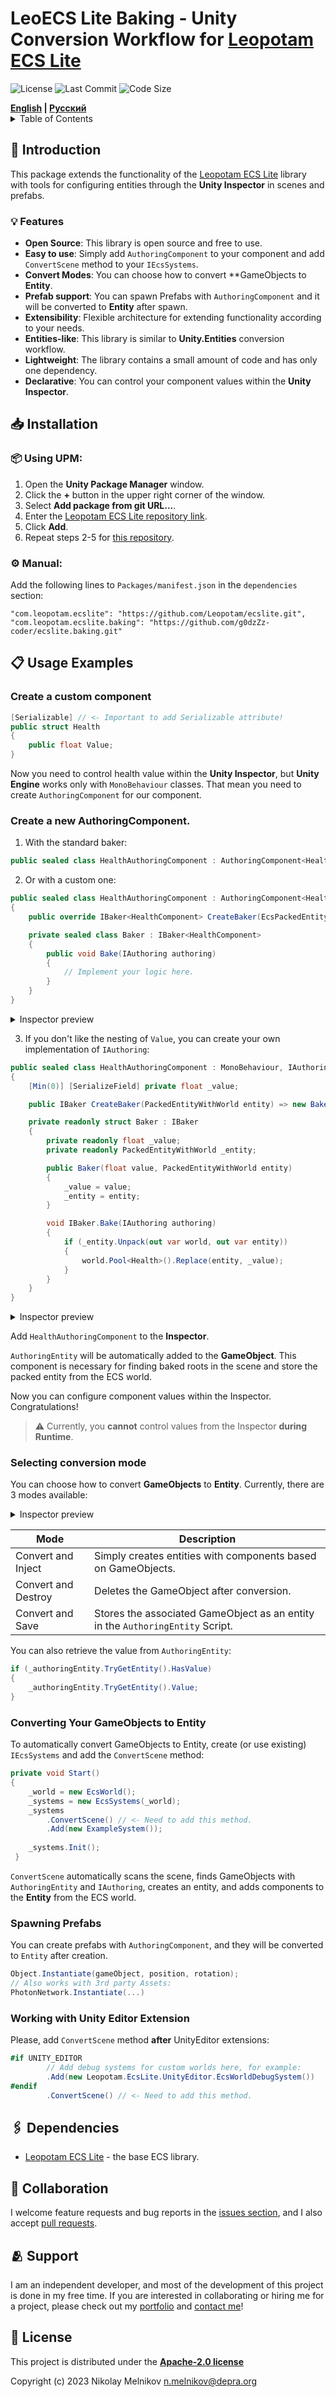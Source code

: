 # LeoECS Lite Baking - Unity Conversion Workflow for [Leopotam ECS Lite](https://github.com/Leopotam/ecslite)

![License](https://img.shields.io/github/license/g0dzZz-coder/ecslite.baking?style=rounded-square)
![Last Commit](https://img.shields.io/github/last-commit/g0dzZz-coder/ecslite.baking?style=rounded-square)
![Code Size](https://img.shields.io/github/languages/code-size/g0dzZz-coder/ecslite.baking?style=rounded-square)

<div>
    <strong><a href="README.md">English</a> | <a href="README.RU.md">Русский</a></strong>
</div>

<details>
<summary>Table of Contents</summary>

- [Introduction](#-introduction)
    - [Features](#-features)
- [Installation](#-installation)
- [Usage Examples](#-usage-examples)
    - [Create a custom component](#create-a-custom-component)
    - [Create a new Authoring Component](#create-a-new-authoringcomponent)
    - [Selecting conversion mode](#selecting-conversion-mode)
    - [Converting Your GameObjects to Entity](#converting-your-gameobjects-to-entity)
    - [Spawning Prefabs](#spawning-prefabs)
    - [Working with Unity Editor Extension](#working-with-unity-editor-extension)
- [Dependencies](#-dependencies)
- [Collaboration](#-collaboration)
- [Support](#-support)
- [License](#-license)

</details>

## 🧾 Introduction

This package extends the functionality of the [Leopotam ECS Lite](https://github.com/Leopotam/ecslite) library
with tools for configuring entities through the **Unity Inspector** in scenes and prefabs.

### 💡 Features

- **Open Source**: This library is open source and free to use.
- **Easy to use**: Simply add `AuthoringComponent` to your component and add `ConvertScene` method to
  your `IEcsSystems`.
- **Convert Modes**: You can choose how to convert **GameObjects to **Entity**.
- **Prefab support**: You can spawn Prefabs with `AuthoringComponent`
  and it will be converted to **Entity** after spawn.
- **Extensibility**: Flexible architecture for extending functionality according to your needs.
- **Entities-like**: This library is similar to **Unity.Entities** conversion workflow.
- **Lightweight**: The library contains a small amount of code and has only one dependency.
- **Declarative**: You can control your component values within the **Unity Inspector**.

## 📥 Installation

### 📦 Using **UPM**:

1. Open the **Unity Package Manager** window.
2. Click the **+** button in the upper right corner of the window.
3. Select **Add package from git URL...**.
4. Enter the [Leopotam ECS Lite repository link](https://github.com/Leopotam/ecslite.git).
5. Click **Add**.
6. Repeat steps 2-5 for [this repository](https://github.com/g0dzZz-coder/ecslite.baking.git).

### ⚙️ Manual:

Add the following lines to `Packages/manifest.json` in the `dependencies` section:

```
"com.leopotam.ecslite": "https://github.com/Leopotam/ecslite.git",
"com.leopotam.ecslite.baking": "https://github.com/g0dzZz-coder/ecslite.baking.git"
```

## 📋 Usage Examples

### Create a custom component

```csharp
[Serializable] // <- Important to add Serializable attribute!
public struct Health
{
    public float Value;
}
```

Now you need to control health value within the **Unity Inspector**,
but **Unity Engine** works only with `MonoBehaviour` classes.
That mean you need to create `AuthoringComponent` for our component.

### Create a new AuthoringComponent.

1. With the standard baker:

```csharp
public sealed class HealthAuthoringComponent : AuthoringComponent<HealthComponent> { }
```

2. Or with a custom one:

```csharp
public sealed class HealthAuthoringComponent : AuthoringComponent<HealthComponent> 
{
    public override IBaker<HealthComponent> CreateBaker(EcsPackedEntityWithWorld entity) => new Baker(entity);

    private sealed class Baker : IBaker<HealthComponent> 
    {
        public void Bake(IAuthoring authoring) 
        {
            // Implement your logic here.
        }
    }
}
```

<details>
  <summary>Inspector preview</summary>

![Health Authoring Component](https://i.postimg.cc/Tw7K7nmS/health-component.jpg)
</details>

3. If you don't like the nesting of `Value`, you can create your own implementation of `IAuthoring`:

```csharp
public sealed class HealthAuthoringComponent : MonoBehaviour, IAuthoring
{
    [Min(0)] [SerializeField] private float _value;

    public IBaker CreateBaker(PackedEntityWithWorld entity) => new Baker(_value, entity);

    private readonly struct Baker : IBaker
    {
        private readonly float _value;
        private readonly PackedEntityWithWorld _entity;

        public Baker(float value, PackedEntityWithWorld entity)
        {
            _value = value;
            _entity = entity;
        }

        void IBaker.Bake(IAuthoring authoring)
        {
            if (_entity.Unpack(out var world, out var entity))
            {
                world.Pool<Health>().Replace(entity, _value);
            }
        }
    }
}
```

<details>
  <summary>Inspector preview</summary>

![Health Authoring Component](https://i.postimg.cc/Dy1f4KVC/health-component.jpg)
</details>

Add `HealthAuthoringComponent` to the **Inspector**.

`AuthoringEntity` will be automatically added to the **GameObject**.
This component is necessary for finding baked roots in the scene and store the packed entity from the ECS world.

Now you can configure component values within the Inspector. Congratulations!

> ⚠️ Currently, you **cannot** control values from the Inspector **during Runtime**.

### Selecting conversion mode

You can choose how to convert **GameObjects** to **Entity**.
Currently, there are 3 modes available:

<details>
  <summary>Inspector preview</summary>

![Conversion Mode](https://i.postimg.cc/4xkmSf7J/convert-method.jpg)
</details>

| Mode                | Description                                                                    |
|---------------------|--------------------------------------------------------------------------------|
| Convert and Inject  | Simply creates entities with components based on GameObjects.                  |
| Convert and Destroy | Deletes the GameObject after conversion.                                       |
| Convert and Save    | Stores the associated GameObject as an entity in the `AuthoringEntity` Script. |

You can also retrieve the value from `AuthoringEntity`:

```csharp
if (_authoringEntity.TryGetEntity().HasValue) 
{
    _authoringEntity.TryGetEntity().Value;
}
```

### Converting Your GameObjects to Entity

To automatically convert GameObjects to Entity,
create (or use existing) `IEcsSystems` and add the `ConvertScene` method:

```csharp
private void Start() 
{
    _world = new EcsWorld();    
    _systems = new EcsSystems(_world);
    _systems
        .ConvertScene() // <- Need to add this method.
        .Add(new ExampleSystem());
    
    _systems.Init();
 }
```

`ConvertScene` automatically scans the scene,
finds GameObjects with `AuthoringEntity` and `IAuthoring`,
creates an entity, and adds components to the **Entity** from the ECS world.

### Spawning Prefabs

You can create prefabs with `AuthoringComponent`,
and they will be converted to `Entity` after creation.

```csharp
Object.Instantiate(gameObject, position, rotation);
// Also works with 3rd party Assets:
PhotonNetwork.Instantiate(...)
```

### Working with Unity Editor Extension

Please, add `ConvertScene` method **after** UnityEditor extensions:

```csharp
#if UNITY_EDITOR
        // Add debug systems for custom worlds here, for example:
        .Add(new Leopotam.EcsLite.UnityEditor.EcsWorldDebugSystem())
#endif
        .ConvertScene() // <- Need to add this method.
```

## 🖇️ Dependencies

- [Leopotam ECS Lite](https://github.com/Leopotam/ecslite) - the base ECS library.

## 🤝 Collaboration

I welcome feature requests and bug reports in
the [issues section](https://github.com/g0dzZz-coder/ecslite.baking/issues),
and I also accept [pull requests](https://github.com/g0dzZz-coder/ecslite.baking/pulls).

## 🫂 Support

I am an independent developer, and most of the development of this project is done in my free time. If you are
interested in collaborating or hiring me for a project, please check out
my [portfolio](https://github.com/Depra-Inc) and [contact me](mailto:g0dzZz1lla@yandex.ru)!

## 🔐 License

This project is distributed under the
**[Apache-2.0 license](https://github.com/g0dzZz-coder/ecslite.baking/blob/main/LICENSE.md)**

Copyright (c) 2023 Nikolay Melnikov
[n.melnikov@depra.org](mailto:n.melnikov@depra.org)